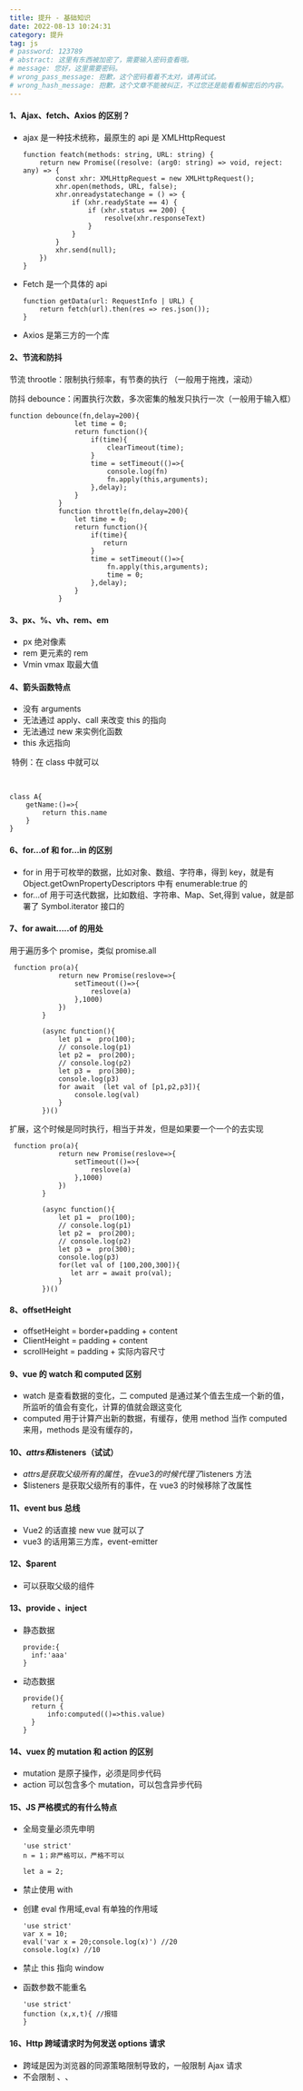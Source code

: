 ```yaml
---
title: 提升 - 基础知识
date: 2022-08-13 10:24:31
category: 提升
tag: js
# password: 123789
# abstract: 这里有东西被加密了，需要输入密码查看哦。
# message: 您好，这里需要密码。
# wrong_pass_message: 抱歉，这个密码看着不太对，请再试试。
# wrong_hash_message: 抱歉，这个文章不能被纠正，不过您还是能看看解密后的内容。
---
```


#### 1、Ajax、fetch、Axios 的区别？

- ajax 是一种技术统称，最原生的 api 是 XMLHttpRequest

  ```
  function featch(methods: string, URL: string) {
      return new Promise((resolve: (arg0: string) => void, reject: any) => {
          const xhr: XMLHttpRequest = new XMLHttpRequest();
          xhr.open(methods, URL, false);
          xhr.onreadystatechange = () => {
              if (xhr.readyState == 4) {
                  if (xhr.status == 200) {
                      resolve(xhr.responseText)
                  }
              }
          }
          xhr.send(null);
      })
  }

  ```

- Fetch 是一个具体的 api

  ```
  function getData(url: RequestInfo | URL) {
      return fetch(url).then(res => res.json());
  }
  ```

- Axios 是第三方的一个库

#### 2、节流和防抖

节流 throotle：限制执行频率，有节奏的执行 （一般用于拖拽，滚动）

防抖 debounce：闲置执行次数，多次密集的触发只执行一次（一般用于输入框）

```
function debounce(fn,delay=200){
                let time = 0;
                return function(){
                    if(time){
                        clearTimeout(time);
                    }
                    time = setTimeout(()=>{
                        console.log(fn)
                        fn.apply(this,arguments);
                    },delay);
                }
            }
            function throttle(fn,delay=200){
                let time = 0;
                return function(){
                    if(time){
                       return
                    }
                    time = setTimeout(()=>{
                        fn.apply(this,arguments);
                        time = 0;
                    },delay);
                }
            }
```

#### 3、px、%、vh、rem、em

- px 绝对像素
- rem 更元素的 rem
- Vmin vmax 取最大值

#### 4、箭头函数特点

- 没有 arguments
- 无法通过 apply、call 来改变 this 的指向
- 无法通过 new 来实例化函数
- this 永远指向

​ 特例：在 class 中就可以

​

```
class A{
	getName:()=>{
		return this.name
	}
}
```


#### 6、for...of 和 for...in 的区别

- for in 用于可枚举的数据，比如对象、数组、字符串，得到 key，就是有 Object.getOwnPropertyDescriptors 中有 enumerable:true 的
- for...of 用于可迭代数据，比如数组、字符串、Map、Set,得到 value，就是部署了 Symbol.iterator 接口的

#### 7、for await.....of 的用处

用于遍历多个 promise，类似 promise.all

```
 function pro(a){
            return new Promise(reslove=>{
                setTimeout(()=>{
                    reslove(a)
                },1000)
            })
        }

        (async function(){
            let p1 =  pro(100);
            // console.log(p1)
            let p2 =  pro(200);
            // console.log(p2)
            let p3 =  pro(300);
            console.log(p3)
            for await  (let val of [p1,p2,p3]){
                console.log(val)
            }
        })()
```

扩展，这个时候是同时执行，相当于并发，但是如果要一个一个的去实现

```
 function pro(a){
            return new Promise(reslove=>{
                setTimeout(()=>{
                    reslove(a)
                },1000)
            })
        }

        (async function(){
            let p1 =  pro(100);
            // console.log(p1)
            let p2 =  pro(200);
            // console.log(p2)
            let p3 =  pro(300);
            console.log(p3)
            for(let val of [100,200,300]){
               let arr = await pro(val);
            }
        })()
```

#### 8、offsetHeight

- offsetHeight = border+padding + content
- ClientHeight = padding + content
- scrollHeight = padding + 实际内容尺寸

#### 9、vue 的 watch 和 computed 区别

- watch 是查看数据的变化，二 computed 是通过某个值去生成一个新的值，所监听的值会有变化，计算的值就会跟这变化
- computed 用于计算产出新的数据，有缓存，使用 method 当作 computed 来用，methods 是没有缓存的，

#### 10、$attrs和$listeners（试试）

- $attrs是获取父级所有的属性，在vue3的时候代理了$listeners 方法
- $listeners 是获取父级所有的事件，在 vue3 的时候移除了改属性

#### 11、event bus 总线

- Vue2 的话直接 new vue 就可以了
- vue3 的话用第三方库，event-emitter

#### 12、$parent

- 可以获取父级的组件

#### 13、provide 、inject

- 静态数据

  ```
  provide:{
  	inf:'aaa'
  }
  ```

- 动态数据

  ```
  provide(){
  	return {
  		info:computed(()=>this.value)
  	}
  }
  ```

#### 14、vuex 的 mutation 和 action 的区别

- mutation 是原子操作，必须是同步代码
- action 可以包含多个 mutation，可以包含异步代码

#### 15、JS 严格模式的有什么特点

- 全局变量必须先申明

  ```
  'use strict'
  n = 1；非严格可以，严格不可以

  let a = 2;
  ```

- 禁止使用 with

- 创建 eval 作用域,eval 有单独的作用域

  ```
  'use strict'
  var x = 10;
  eval('var x = 20;console.log(x)') //20
  console.log(x) //10
  ```

- 禁止 this 指向 window

- 函数参数不能重名

  ```
  'use strict'
  function (x,x,t){ //报错
  }
  ```

#### 16、Http 跨域请求时为何发送 options 请求

- 跨域是因为浏览器的同源策略限制导致的，一般限制 Ajax 请求
- 不会限制<Link> 、<img>、<script>、<ifream> 加载第三方资源
- 解决跨域方法：
  - JSONP：通过 script 请求接口![image-20220704222235967](/Users/fanrongkong/Library/Application Support/typora-user-images/image-20220704222235967.png)
  - 服务端设置
- 答案：
  - options 请求是跨域请求之前的预检查（检查是 get、post、delete.....）
  - 浏览器自行发起的，无需我们干预
  - 不会影响实际的功能
